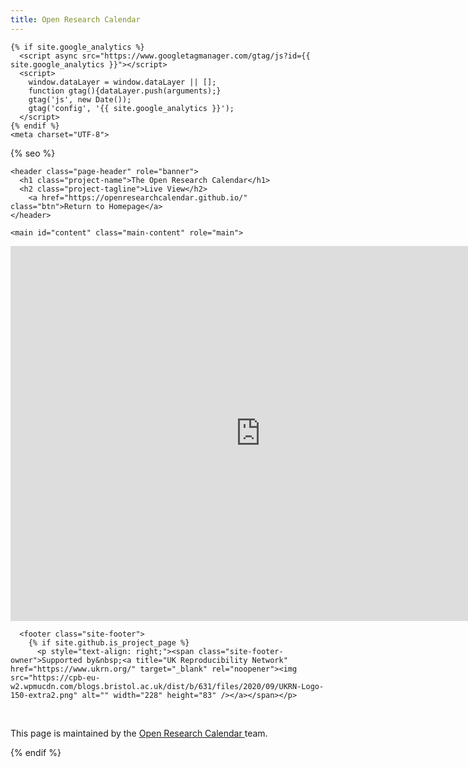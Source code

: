 ```yaml
---
title: Open Research Calendar
---
```

<!DOCTYPE html>
<html lang="{{ site.lang | default: "en-US" }}">
  <head>
<link rel="apple-touch-icon" sizes="180x180" href="/Documents/icons/apple-touch-icon.png">
<link rel="icon" type="image/png" sizes="32x32" href="/Documents/icons/favicon-32x32.png">
<link rel="icon" type="image/png" sizes="16x16" href="/Documents/icons/favicon-16x16.png">
<link rel="manifest" href="/Documents/icons/site.webmanifest">
<link rel="mask-icon" href="/Documents/icons/safari-pinned-tab.svg" color="#ff7700">
<link rel="shortcut icon" href="/Documents/icons/favicon.ico">
<meta name="msapplication-TileColor" content="#da532c">
<meta name="msapplication-config" content="/Documents/icons/browserconfig.xml">
<meta name="theme-color" content="#ffffff">
<meta name="google-site-verification" content="SK-ecbv89UqucKZNAHFJb7vf7_mGu6vpUgzL3WLaB2M" />

    {% if site.google_analytics %}
      <script async src="https://www.googletagmanager.com/gtag/js?id={{ site.google_analytics }}"></script>
      <script>
        window.dataLayer = window.dataLayer || [];
        function gtag(){dataLayer.push(arguments);}
        gtag('js', new Date());
        gtag('config', '{{ site.google_analytics }}');
      </script>
    {% endif %}
    <meta charset="UTF-8">

{% seo %}
    <meta name="viewport" content="width=device-width, initial-scale=1">
    <meta name="theme-color" content="#157878">
    <meta name="apple-mobile-web-app-status-bar-style" content="black-translucent">
    <link rel="stylesheet" href="{{ '/assets/css/style.css?v=' | append: site.github.build_revision | relative_url }}">
  </head>
  <body>

    <header class="page-header" role="banner">
      <h1 class="project-name">The Open Research Calendar</h1>
      <h2 class="project-tagline">Live View</h2>
        <a href="https://openresearchcalendar.github.io/" class="btn">Return to Homepage</a>
    </header>

    <main id="content" class="main-content" role="main">
<p style="text-align: center;"><iframe style="border-width: 0;" src="https://calendar.google.com/calendar/embed?height=600&amp;wkst=2&amp;bgcolor=%23ffffff&amp;ctz=Europe%2FLondon&amp;src=b3BlbnJlc2VhcmNoY2FsZW5kYXJAZ21haWwuY29t&amp;color=%23F4511E&amp;showTitle=1&amp;title=Open%20Research%20Calendar&amp;showPrint=0&amp;showCalendars=0&amp;hl=en_GB" width="800" height="600" frameborder="0" scrolling="no"></iframe></p>

      <footer class="site-footer">
        {% if site.github.is_project_page %}
          <p style="text-align: right;"><span class="site-footer-owner">Supported by&nbsp;<a title="UK Reproducibility Network" href="https://www.ukrn.org/" target="_blank" rel="noopener"><img src="https://cpb-eu-w2.wpmucdn.com/blogs.bristol.ac.uk/dist/b/631/files/2020/09/UKRN-Logo-150-extra2.png" alt="" width="228" height="83" /></a></span></p>
<p>&nbsp;</p>
<p><span class="site-footer-owner">This page is maintained by the <a href="{{ site.github.repository_url }}">Open Research Calendar </a>team.</span></p>
        {% endif %}
      </footer>
    </main>
  </body>
</html>
